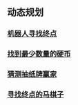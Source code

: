 ## 动态规划

### [机器人寻找终点](./RobotWalk.java)

### [找到最少数量的硬币](./CoinsMin.java)

### [猜测抽纸牌赢家](./PredictTheWinner.java)

### [寻找终点的马棋子](./HorseJump.java)